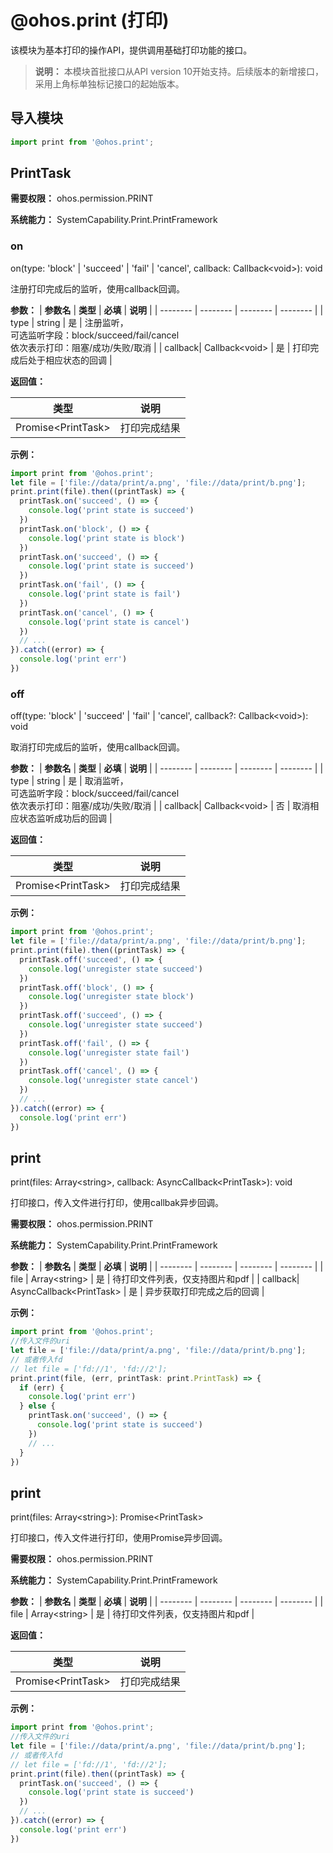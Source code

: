 # @ohos.print (打印)

该模块为基本打印的操作API，提供调用基础打印功能的接口。

> **说明：**
> 本模块首批接口从API version 10开始支持。后续版本的新增接口，采用上角标单独标记接口的起始版本。

## 导入模块

```js
import print from '@ohos.print';
```

## PrintTask

**需要权限：** ohos.permission.PRINT

**系统能力：** SystemCapability.Print.PrintFramework

### on

on(type: 'block' | 'succeed' | 'fail' | 'cancel', callback: Callback&lt;void&gt;): void

注册打印完成后的监听，使用callback回调。

**参数：**
| **参数名** | **类型** | **必填** | **说明** |
| -------- | -------- | -------- | -------- |
| type | string | 是 | 注册监听，<br/>可选监听字段：block/succeed/fail/cancel <br/>依次表示打印：阻塞/成功/失败/取消 |
| callback| Callback&lt;void&gt; | 是 | 打印完成后处于相应状态的回调 |

**返回值：**

  | **类型** | **说明** |
  | -------- | -------- |
  | Promise&lt;PrintTask&gt; | 打印完成结果 |

**示例：**

```js
import print from '@ohos.print';
let file = ['file://data/print/a.png', 'file://data/print/b.png'];
print.print(file).then((printTask) => {
  printTask.on('succeed', () => {
    console.log('print state is succeed')
  })
  printTask.on('block', () => {
    console.log('print state is block')
  })
  printTask.on('succeed', () => {
    console.log('print state is succeed')
  })
  printTask.on('fail', () => {
    console.log('print state is fail')
  })
  printTask.on('cancel', () => {
    console.log('print state is cancel')
  })
  // ...
}).catch((error) => {
  console.log('print err')
})
```

### off

off(type: 'block' | 'succeed' | 'fail' | 'cancel', callback?: Callback&lt;void&gt;): void

取消打印完成后的监听，使用callback回调。

**参数：**
| **参数名** | **类型** | **必填** | **说明** |
| -------- | -------- | -------- | -------- |
| type | string | 是 | 取消监听，<br/>可选监听字段：block/succeed/fail/cancel <br/>依次表示打印：阻塞/成功/失败/取消 |
| callback| Callback&lt;void&gt; | 否 | 取消相应状态监听成功后的回调 |

**返回值：**

  | **类型** | **说明** |
  | -------- | -------- |
  | Promise&lt;PrintTask&gt; | 打印完成结果 |

**示例：**

```js
import print from '@ohos.print';
let file = ['file://data/print/a.png', 'file://data/print/b.png'];
print.print(file).then((printTask) => {
  printTask.off('succeed', () => {
    console.log('unregister state succeed')
  })
  printTask.off('block', () => {
    console.log('unregister state block')
  })
  printTask.off('succeed', () => {
    console.log('unregister state succeed')
  })
  printTask.off('fail', () => {
    console.log('unregister state fail')
  })
  printTask.off('cancel', () => {
    console.log('unregister state cancel')
  })
  // ...
}).catch((error) => {
  console.log('print err')
})
```

## print

print(files: Array&lt;string&gt;, callback: AsyncCallback&lt;PrintTask&gt;): void

打印接口，传入文件进行打印，使用callbak异步回调。

**需要权限：** ohos.permission.PRINT

**系统能力：** SystemCapability.Print.PrintFramework

**参数：**
| **参数名** | **类型** | **必填** | **说明** |
| -------- | -------- | -------- | -------- |
| file | Array&lt;string&gt; | 是 | 待打印文件列表，仅支持图片和pdf |
| callback| AsyncCallback&lt;PrintTask&gt; | 是 | 异步获取打印完成之后的回调 |

**示例：**

```js
import print from '@ohos.print';
//传入文件的uri
let file = ['file://data/print/a.png', 'file://data/print/b.png'];
// 或者传入fd
// let file = ['fd://1', 'fd://2'];
print.print(file, (err, printTask: print.PrintTask) => {
  if (err) {
    console.log('print err')
  } else {
    printTask.on('succeed', () => {
      console.log('print state is succeed')
    })
    // ...
  }
})
```

## print

print(files: Array&lt;string&gt;): Promise&lt;PrintTask&gt;

打印接口，传入文件进行打印，使用Promise异步回调。

**需要权限：** ohos.permission.PRINT

**系统能力：** SystemCapability.Print.PrintFramework

**参数：**
| **参数名** | **类型** | **必填** | **说明** |
| -------- | -------- | -------- | -------- |
| file | Array&lt;string&gt; | 是 | 待打印文件列表，仅支持图片和pdf |

**返回值：**

  | **类型** | **说明** |
  | -------- | -------- |
  | Promise&lt;PrintTask&gt; | 打印完成结果 |

**示例：**

```js
import print from '@ohos.print';
//传入文件的uri
let file = ['file://data/print/a.png', 'file://data/print/b.png'];
// 或者传入fd
// let file = ['fd://1', 'fd://2'];
print.print(file).then((printTask) => {
  printTask.on('succeed', () => {
    console.log('print state is succeed')
  })
  // ...
}).catch((error) => {
  console.log('print err')
})
```